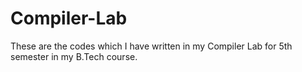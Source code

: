 # Compiler-Lab
These are the codes which I have written in my Compiler Lab for 5th semester in my B.Tech course.  
